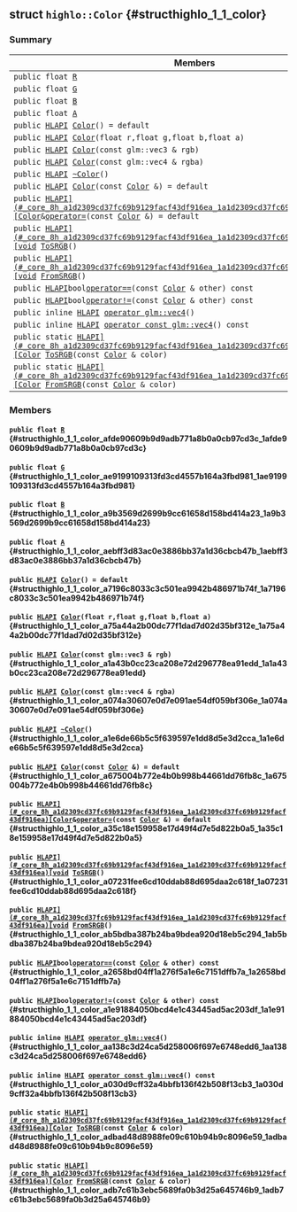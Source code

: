 ## struct `highlo::Color` {#structhighlo_1_1_color}

### Summary

 Members                        | Descriptions                                
--------------------------------|---------------------------------------------
`public float `[`R`](#structhighlo_1_1_color_afde90609b9d9adb771a8b0a0cb97cd3c_1afde90609b9d9adb771a8b0a0cb97cd3c) | 
`public float `[`G`](#structhighlo_1_1_color_ae9199109313fd3cd4557b164a3fbd981_1ae9199109313fd3cd4557b164a3fbd981) | 
`public float `[`B`](#structhighlo_1_1_color_a9b3569d2699b9cc61658d158bd414a23_1a9b3569d2699b9cc61658d158bd414a23) | 
`public float `[`A`](#structhighlo_1_1_color_aebff3d83ac0e3886bb37a1d36cbcb47b_1aebff3d83ac0e3886bb37a1d36cbcb47b) | 
`public `[`HLAPI`](#_core_8h_a1d2309cd37fc69b9129facf43df916ea_1a1d2309cd37fc69b9129facf43df916ea)` `[`Color`](#structhighlo_1_1_color_a7196c8033c3c501ea9942b486971b74f_1a7196c8033c3c501ea9942b486971b74f)`() = default` | 
`public `[`HLAPI`](#_core_8h_a1d2309cd37fc69b9129facf43df916ea_1a1d2309cd37fc69b9129facf43df916ea)` `[`Color`](#structhighlo_1_1_color_a75a44a2b00dc77f1dad7d02d35bf312e_1a75a44a2b00dc77f1dad7d02d35bf312e)`(float r,float g,float b,float a)` | 
`public `[`HLAPI`](#_core_8h_a1d2309cd37fc69b9129facf43df916ea_1a1d2309cd37fc69b9129facf43df916ea)` `[`Color`](#structhighlo_1_1_color_a1a43b0cc23ca208e72d296778ea91edd_1a1a43b0cc23ca208e72d296778ea91edd)`(const glm::vec3 & rgb)` | 
`public `[`HLAPI`](#_core_8h_a1d2309cd37fc69b9129facf43df916ea_1a1d2309cd37fc69b9129facf43df916ea)` `[`Color`](#structhighlo_1_1_color_a074a30607e0d7e091ae54df059bf306e_1a074a30607e0d7e091ae54df059bf306e)`(const glm::vec4 & rgba)` | 
`public `[`HLAPI`](#_core_8h_a1d2309cd37fc69b9129facf43df916ea_1a1d2309cd37fc69b9129facf43df916ea)` `[`~Color`](#structhighlo_1_1_color_a1e6de66b5c5f639597e1dd8d5e3d2cca_1a1e6de66b5c5f639597e1dd8d5e3d2cca)`()` | 
`public `[`HLAPI`](#_core_8h_a1d2309cd37fc69b9129facf43df916ea_1a1d2309cd37fc69b9129facf43df916ea)` `[`Color`](#structhighlo_1_1_color_a675004b772e4b0b998b44661dd76fb8c_1a675004b772e4b0b998b44661dd76fb8c)`(const `[`Color`](#structhighlo_1_1_color)` &) = default` | 
`public `[`HLAPI](#_core_8h_a1d2309cd37fc69b9129facf43df916ea_1a1d2309cd37fc69b9129facf43df916ea)[Color`](#structhighlo_1_1_color)` & `[`operator=`](#structhighlo_1_1_color_a35c18e159958e17d49f4d7e5d822b0a5_1a35c18e159958e17d49f4d7e5d822b0a5)`(const `[`Color`](#structhighlo_1_1_color)` &) = default` | 
`public `[`HLAPI](#_core_8h_a1d2309cd37fc69b9129facf43df916ea_1a1d2309cd37fc69b9129facf43df916ea)[void`](#imgui__impl__opengl3__loader_8h_ac668e7cffd9e2e9cfee428b9b2f34fa7_1ac668e7cffd9e2e9cfee428b9b2f34fa7)` `[`ToSRGB`](#structhighlo_1_1_color_a07231fee6cd10ddab88d695daa2c618f_1a07231fee6cd10ddab88d695daa2c618f)`()` | 
`public `[`HLAPI](#_core_8h_a1d2309cd37fc69b9129facf43df916ea_1a1d2309cd37fc69b9129facf43df916ea)[void`](#imgui__impl__opengl3__loader_8h_ac668e7cffd9e2e9cfee428b9b2f34fa7_1ac668e7cffd9e2e9cfee428b9b2f34fa7)` `[`FromSRGB`](#structhighlo_1_1_color_ab5bdba387b24ba9bdea920d18eb5c294_1ab5bdba387b24ba9bdea920d18eb5c294)`()` | 
`public `[`HLAPI`](#_core_8h_a1d2309cd37fc69b9129facf43df916ea_1a1d2309cd37fc69b9129facf43df916ea)` bool `[`operator==`](#structhighlo_1_1_color_a2658bd04ff1a276f5a1e6c7151dffb7a_1a2658bd04ff1a276f5a1e6c7151dffb7a)`(const `[`Color`](#structhighlo_1_1_color)` & other) const` | 
`public `[`HLAPI`](#_core_8h_a1d2309cd37fc69b9129facf43df916ea_1a1d2309cd37fc69b9129facf43df916ea)` bool `[`operator!=`](#structhighlo_1_1_color_a1e91884050bcd4e1c43445ad5ac203df_1a1e91884050bcd4e1c43445ad5ac203df)`(const `[`Color`](#structhighlo_1_1_color)` & other) const` | 
`public inline `[`HLAPI`](#_core_8h_a1d2309cd37fc69b9129facf43df916ea_1a1d2309cd37fc69b9129facf43df916ea)` `[`operator glm::vec4`](#structhighlo_1_1_color_aa138c3d24ca5d258006f697e6748edd6_1aa138c3d24ca5d258006f697e6748edd6)`()` | 
`public inline `[`HLAPI`](#_core_8h_a1d2309cd37fc69b9129facf43df916ea_1a1d2309cd37fc69b9129facf43df916ea)` `[`operator const glm::vec4`](#structhighlo_1_1_color_a030d9cff32a4bbfb136f42b508f13cb3_1a030d9cff32a4bbfb136f42b508f13cb3)`() const` | 
`public static `[`HLAPI](#_core_8h_a1d2309cd37fc69b9129facf43df916ea_1a1d2309cd37fc69b9129facf43df916ea)[Color`](#structhighlo_1_1_color)` `[`ToSRGB`](#structhighlo_1_1_color_adbad48d8988fe09c610b94b9c8096e59_1adbad48d8988fe09c610b94b9c8096e59)`(const `[`Color`](#structhighlo_1_1_color)` & color)` | 
`public static `[`HLAPI](#_core_8h_a1d2309cd37fc69b9129facf43df916ea_1a1d2309cd37fc69b9129facf43df916ea)[Color`](#structhighlo_1_1_color)` `[`FromSRGB`](#structhighlo_1_1_color_adb7c61b3ebc5689fa0b3d25a645746b9_1adb7c61b3ebc5689fa0b3d25a645746b9)`(const `[`Color`](#structhighlo_1_1_color)` & color)` | 

### Members

#### `public float `[`R`](#structhighlo_1_1_color_afde90609b9d9adb771a8b0a0cb97cd3c_1afde90609b9d9adb771a8b0a0cb97cd3c) {#structhighlo_1_1_color_afde90609b9d9adb771a8b0a0cb97cd3c_1afde90609b9d9adb771a8b0a0cb97cd3c}

#### `public float `[`G`](#structhighlo_1_1_color_ae9199109313fd3cd4557b164a3fbd981_1ae9199109313fd3cd4557b164a3fbd981) {#structhighlo_1_1_color_ae9199109313fd3cd4557b164a3fbd981_1ae9199109313fd3cd4557b164a3fbd981}

#### `public float `[`B`](#structhighlo_1_1_color_a9b3569d2699b9cc61658d158bd414a23_1a9b3569d2699b9cc61658d158bd414a23) {#structhighlo_1_1_color_a9b3569d2699b9cc61658d158bd414a23_1a9b3569d2699b9cc61658d158bd414a23}

#### `public float `[`A`](#structhighlo_1_1_color_aebff3d83ac0e3886bb37a1d36cbcb47b_1aebff3d83ac0e3886bb37a1d36cbcb47b) {#structhighlo_1_1_color_aebff3d83ac0e3886bb37a1d36cbcb47b_1aebff3d83ac0e3886bb37a1d36cbcb47b}

#### `public `[`HLAPI`](#_core_8h_a1d2309cd37fc69b9129facf43df916ea_1a1d2309cd37fc69b9129facf43df916ea)` `[`Color`](#structhighlo_1_1_color_a7196c8033c3c501ea9942b486971b74f_1a7196c8033c3c501ea9942b486971b74f)`() = default` {#structhighlo_1_1_color_a7196c8033c3c501ea9942b486971b74f_1a7196c8033c3c501ea9942b486971b74f}

#### `public `[`HLAPI`](#_core_8h_a1d2309cd37fc69b9129facf43df916ea_1a1d2309cd37fc69b9129facf43df916ea)` `[`Color`](#structhighlo_1_1_color_a75a44a2b00dc77f1dad7d02d35bf312e_1a75a44a2b00dc77f1dad7d02d35bf312e)`(float r,float g,float b,float a)` {#structhighlo_1_1_color_a75a44a2b00dc77f1dad7d02d35bf312e_1a75a44a2b00dc77f1dad7d02d35bf312e}

#### `public `[`HLAPI`](#_core_8h_a1d2309cd37fc69b9129facf43df916ea_1a1d2309cd37fc69b9129facf43df916ea)` `[`Color`](#structhighlo_1_1_color_a1a43b0cc23ca208e72d296778ea91edd_1a1a43b0cc23ca208e72d296778ea91edd)`(const glm::vec3 & rgb)` {#structhighlo_1_1_color_a1a43b0cc23ca208e72d296778ea91edd_1a1a43b0cc23ca208e72d296778ea91edd}

#### `public `[`HLAPI`](#_core_8h_a1d2309cd37fc69b9129facf43df916ea_1a1d2309cd37fc69b9129facf43df916ea)` `[`Color`](#structhighlo_1_1_color_a074a30607e0d7e091ae54df059bf306e_1a074a30607e0d7e091ae54df059bf306e)`(const glm::vec4 & rgba)` {#structhighlo_1_1_color_a074a30607e0d7e091ae54df059bf306e_1a074a30607e0d7e091ae54df059bf306e}

#### `public `[`HLAPI`](#_core_8h_a1d2309cd37fc69b9129facf43df916ea_1a1d2309cd37fc69b9129facf43df916ea)` `[`~Color`](#structhighlo_1_1_color_a1e6de66b5c5f639597e1dd8d5e3d2cca_1a1e6de66b5c5f639597e1dd8d5e3d2cca)`()` {#structhighlo_1_1_color_a1e6de66b5c5f639597e1dd8d5e3d2cca_1a1e6de66b5c5f639597e1dd8d5e3d2cca}

#### `public `[`HLAPI`](#_core_8h_a1d2309cd37fc69b9129facf43df916ea_1a1d2309cd37fc69b9129facf43df916ea)` `[`Color`](#structhighlo_1_1_color_a675004b772e4b0b998b44661dd76fb8c_1a675004b772e4b0b998b44661dd76fb8c)`(const `[`Color`](#structhighlo_1_1_color)` &) = default` {#structhighlo_1_1_color_a675004b772e4b0b998b44661dd76fb8c_1a675004b772e4b0b998b44661dd76fb8c}

#### `public `[`HLAPI](#_core_8h_a1d2309cd37fc69b9129facf43df916ea_1a1d2309cd37fc69b9129facf43df916ea)[Color`](#structhighlo_1_1_color)` & `[`operator=`](#structhighlo_1_1_color_a35c18e159958e17d49f4d7e5d822b0a5_1a35c18e159958e17d49f4d7e5d822b0a5)`(const `[`Color`](#structhighlo_1_1_color)` &) = default` {#structhighlo_1_1_color_a35c18e159958e17d49f4d7e5d822b0a5_1a35c18e159958e17d49f4d7e5d822b0a5}

#### `public `[`HLAPI](#_core_8h_a1d2309cd37fc69b9129facf43df916ea_1a1d2309cd37fc69b9129facf43df916ea)[void`](#imgui__impl__opengl3__loader_8h_ac668e7cffd9e2e9cfee428b9b2f34fa7_1ac668e7cffd9e2e9cfee428b9b2f34fa7)` `[`ToSRGB`](#structhighlo_1_1_color_a07231fee6cd10ddab88d695daa2c618f_1a07231fee6cd10ddab88d695daa2c618f)`()` {#structhighlo_1_1_color_a07231fee6cd10ddab88d695daa2c618f_1a07231fee6cd10ddab88d695daa2c618f}

#### `public `[`HLAPI](#_core_8h_a1d2309cd37fc69b9129facf43df916ea_1a1d2309cd37fc69b9129facf43df916ea)[void`](#imgui__impl__opengl3__loader_8h_ac668e7cffd9e2e9cfee428b9b2f34fa7_1ac668e7cffd9e2e9cfee428b9b2f34fa7)` `[`FromSRGB`](#structhighlo_1_1_color_ab5bdba387b24ba9bdea920d18eb5c294_1ab5bdba387b24ba9bdea920d18eb5c294)`()` {#structhighlo_1_1_color_ab5bdba387b24ba9bdea920d18eb5c294_1ab5bdba387b24ba9bdea920d18eb5c294}

#### `public `[`HLAPI`](#_core_8h_a1d2309cd37fc69b9129facf43df916ea_1a1d2309cd37fc69b9129facf43df916ea)` bool `[`operator==`](#structhighlo_1_1_color_a2658bd04ff1a276f5a1e6c7151dffb7a_1a2658bd04ff1a276f5a1e6c7151dffb7a)`(const `[`Color`](#structhighlo_1_1_color)` & other) const` {#structhighlo_1_1_color_a2658bd04ff1a276f5a1e6c7151dffb7a_1a2658bd04ff1a276f5a1e6c7151dffb7a}

#### `public `[`HLAPI`](#_core_8h_a1d2309cd37fc69b9129facf43df916ea_1a1d2309cd37fc69b9129facf43df916ea)` bool `[`operator!=`](#structhighlo_1_1_color_a1e91884050bcd4e1c43445ad5ac203df_1a1e91884050bcd4e1c43445ad5ac203df)`(const `[`Color`](#structhighlo_1_1_color)` & other) const` {#structhighlo_1_1_color_a1e91884050bcd4e1c43445ad5ac203df_1a1e91884050bcd4e1c43445ad5ac203df}

#### `public inline `[`HLAPI`](#_core_8h_a1d2309cd37fc69b9129facf43df916ea_1a1d2309cd37fc69b9129facf43df916ea)` `[`operator glm::vec4`](#structhighlo_1_1_color_aa138c3d24ca5d258006f697e6748edd6_1aa138c3d24ca5d258006f697e6748edd6)`()` {#structhighlo_1_1_color_aa138c3d24ca5d258006f697e6748edd6_1aa138c3d24ca5d258006f697e6748edd6}

#### `public inline `[`HLAPI`](#_core_8h_a1d2309cd37fc69b9129facf43df916ea_1a1d2309cd37fc69b9129facf43df916ea)` `[`operator const glm::vec4`](#structhighlo_1_1_color_a030d9cff32a4bbfb136f42b508f13cb3_1a030d9cff32a4bbfb136f42b508f13cb3)`() const` {#structhighlo_1_1_color_a030d9cff32a4bbfb136f42b508f13cb3_1a030d9cff32a4bbfb136f42b508f13cb3}

#### `public static `[`HLAPI](#_core_8h_a1d2309cd37fc69b9129facf43df916ea_1a1d2309cd37fc69b9129facf43df916ea)[Color`](#structhighlo_1_1_color)` `[`ToSRGB`](#structhighlo_1_1_color_adbad48d8988fe09c610b94b9c8096e59_1adbad48d8988fe09c610b94b9c8096e59)`(const `[`Color`](#structhighlo_1_1_color)` & color)` {#structhighlo_1_1_color_adbad48d8988fe09c610b94b9c8096e59_1adbad48d8988fe09c610b94b9c8096e59}

#### `public static `[`HLAPI](#_core_8h_a1d2309cd37fc69b9129facf43df916ea_1a1d2309cd37fc69b9129facf43df916ea)[Color`](#structhighlo_1_1_color)` `[`FromSRGB`](#structhighlo_1_1_color_adb7c61b3ebc5689fa0b3d25a645746b9_1adb7c61b3ebc5689fa0b3d25a645746b9)`(const `[`Color`](#structhighlo_1_1_color)` & color)` {#structhighlo_1_1_color_adb7c61b3ebc5689fa0b3d25a645746b9_1adb7c61b3ebc5689fa0b3d25a645746b9}

